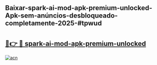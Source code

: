 ## Baixar-spark-ai-mod-apk-premium-unlocked-Apk-sem-anúncios-desbloqueado-completamente-2025-#tpwud

# <h2><a href="https://ainizakaria.my?title=spark-ai-mod-apk-premium-unlocked&ref=22M">🔗👉 🔴 spark-ai-mod-apk-premium-unlocked</a></h2>

[![acn](https://github.com/user-attachments/assets/0f9c940e-d8b0-45ae-aac7-cd30a18b3e1c)](https://ainizakaria.my?title=spark-ai-mod-apk-premium-unlocked&ref=22M)

